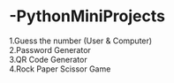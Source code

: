 # -PythonMiniProjects
1.Guess the number (User & Computer) <br>
2.Password Generator <br>
3.QR Code Generator <br>
4.Rock Paper Scissor Game
